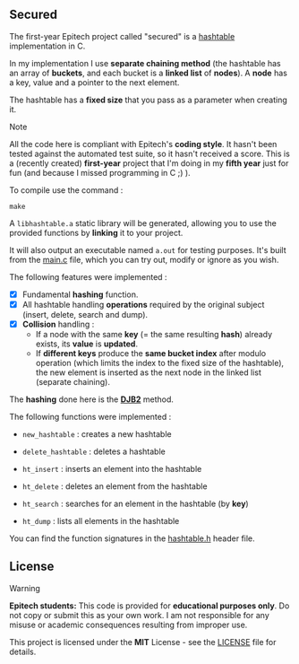 ## Secured

The first-year Epitech project called "secured" is a [hashtable](https://www.geeksforgeeks.org/dsa/hash-table-data-structure/) implementation in C.

In my implementation I use **separate chaining method** (the hashtable has an array of **buckets**, and each bucket is a **linked list** of **nodes**). A **node** has a key, value and a pointer to the next element.

The hashtable has a **fixed size** that you pass as a parameter when creating it.

> [!NOTE]
> All the code here is compliant with Epitech's **coding style**. It hasn't been tested against the automated test suite, so it hasn't received a score. This is a (recently created) **first-year** project that I'm doing in my **fifth year** just for fun (and because I missed programming in C ;) ).

To compile use the command :

```
make
```

A `libhashtable.a` static library will be generated, allowing you to use the provided functions by **linking** it to your project.

It will also output an executable named `a.out` for testing purposes. It's built from the [main.c](/src/main.c) file, which you can try out, modify or ignore as you wish.

The following features were implemented :

- [x] Fundamental **hashing** function.
- [x] All hashtable handling **operations** required by the original subject (insert, delete, search and dump).
- [x] **Collision** handling :
    - If a node with the same **key** (= the same resulting **hash**) already exists, its **value** is **updated**.
    - If **different keys** produce the **same bucket index** after modulo operation (which limits the index to the fixed size of the hashtable), the new element is inserted as the next node in the linked list (separate chaining).

The **hashing** done here is the **[DJB2](https://theartincode.stanis.me/008-djb2/)** method.


The following functions were implemented :

- `new_hashtable` : creates a new hashtable
- `delete_hashtable` : deletes a hashtable

- `ht_insert` : inserts an element into the hashtable
- `ht_delete` : deletes an element from the hashtable
- `ht_search` : searches for an element in the hashtable (by **key**)
- `ht_dump` : lists all elements in the hashtable

You can find the function signatures in the [hashtable.h](/include/hashtable.h) header file.

## License

> [!WARNING]
> **Epitech students:** This code is provided for **educational purposes only**. Do not copy or submit this as your own work. I am not responsible for any misuse or academic consequences resulting from improper use.

This project is licensed under the **MIT** License - see the [LICENSE](/LICENSE) file for details.